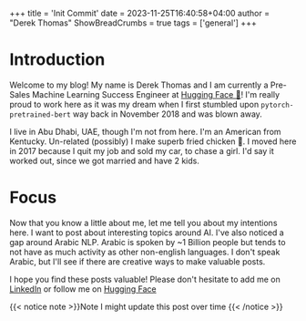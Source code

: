 +++
title = 'Init Commit'
date = 2023-11-25T16:40:58+04:00
author = "Derek Thomas"
ShowBreadCrumbs = true
tags = ['general']
+++

# Introduction
Welcome to my blog! My name is Derek Thomas and I am currently a Pre-Sales Machine Learning Success Engineer at 
[Hugging Face 🤗](https://huggingface.co)! I'm really proud to work here as it was my dream when I first stumbled upon 
`pytorch-pretrained-bert` way back in November 2018 and was blown away. 

I live in Abu Dhabi, UAE, though I'm not from here. I'm an American from Kentucky. Un-related (possibly) I make 
superb fried chicken 🍗. I moved here in 2017 because I quit my job and sold my car, to chase a girl. 
I'd say it worked out, since we got married and have 2 kids.

# Focus
Now that you know a little about me, let me tell you about my intentions here. I want to post about interesting topics
around AI. I've also noticed a gap around Arabic NLP. Arabic is spoken by ~1 Billion people but tends to not have
as much activity as other non-english languages. I don't speak Arabic, but I'll see if there are creative ways to make
valuable posts.

I hope you find these posts valuable! Please don't hesitate to add me on [LinkedIn](https://www.linkedin.com/in/dthomas/) or
follow me on [Hugging Face](https://huggingface.co/derek-thomas)

{{< notice note >}}Note I might update this post over time {{< /notice >}}

